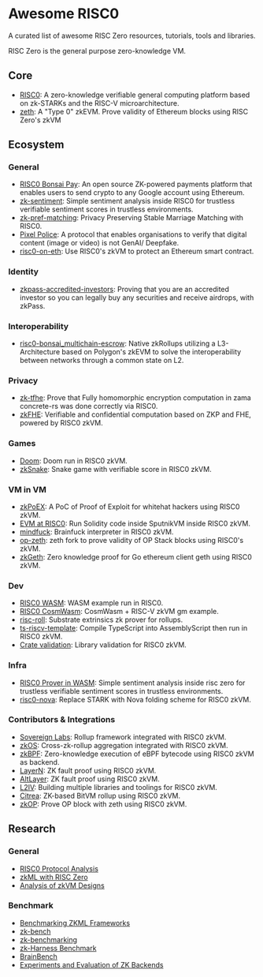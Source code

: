 # Awesome RISC0

A curated list of awesome RISC Zero resources, tutorials, tools and libraries.

RISC Zero is the general purpose zero-knowledge VM.

## Core

- [RISC0](https://github.com/risc0/risc0): A zero-knowledge verifiable general computing platform based on zk-STARKs and the RISC-V microarchitecture.
- [zeth](https://github.com/risc0/zeth): A "Type 0" zkEVM. Prove validity of Ethereum blocks using RISC Zero's zkVM

## Ecosystem

### General

- [RISC0 Bonsai Pay](https://twitter.com/RiscZero/status/1722947341152604306): An open source ZK-powered payments platform that enables users to send crypto to any Google account using Ethereum.
- [zk-sentiment](https://github.com/rsproule/zk-sentiment): Simple sentiment analysis inside RISC0 for trustless verifiable sentiment scores in trustless environments.
- [zk-pref-matching](https://github.com/rsproule/zk-pref-matching): Privacy Preserving Stable Marriage Matching with RISC0.
- [Pixel Police](https://devfolio.co/projects/pixel-police-a4c5): A protocol that enables organisations to verify that digital content (image or video) is not GenAI/ Deepfake.
- [risc0-on-eth](https://github.com/intoverflow/risc0-on-eth): Use RISC0's zkVM to protect an Ethereum smart contract.

### Identity

- [zkpass-accredited-investors](https://github.com/l2iterative/zkpass-accredited-investors): Proving that you are an accredited investor so you can legally buy any securities and receive airdrops, with zkPass.

### Interoperability

- [risc0-bonsai_multichain-escrow](https://github.com/wsdt/risc0-bonsai_multichain-escrow): Native zkRollups utilizing a L3-Architecture based on Polygon's zkEVM to solve the interoperability between networks through a common state on L2.

### Privacy

- [zk-tfhe](https://github.com/rsproule/zk-tfhe): Prove that Fully homomorphic encryption computation in zama concrete-rs was done correctly via RISC0.
- [zkFHE](https://github.com/emilianobonassi/zkFHE): Verifiable and confidential computation based on ZKP and FHE, powered by RISC0 zkVM.

### Games

- [Doom](https://www.risczero.com/news/when-the-doom-music-kicks-in): Doom run in RISC0 zkVM.
- [zkSnake](https://github.com/0xAndoroid/zkSnake): Snake game with verifiable score in RISC0 zkVM.

### VM in VM

- [zkPoEX](https://github.com/zkoranges/zkPoEX): A PoC of Proof of Exploit for whitehat hackers using RISC0 zkVM.
- [EVM at RISC0](https://github.com/odradev/evm-at-risc0): Run Solidity code inside SputnikVM inside RISC0 zkVM.
- [mindfuck](https://github.com/hananbeer/mindfuck): Brainfuck interpreter in RISC0 zkVM.
- [op-zeth](https://github.com/anton-rs/op-zeth/tree/refcell/op-zeth): zeth fork to prove validity of OP Stack blocks using RISC0's zkVM.
- [zkGeth](https://github.com/hero78119/zkGeth): Zero knowledge proof for Go ethereum client geth using RISC0 zkVM.

### Dev

- [RISC0 WASM](https://github.com/risc0/risc0/tree/main/examples/wasm): WASM example run in RISC0.
- [RISC0 CosmWasm](https://github.com/bmorphism/risc0-cosmwasm-example): CosmWasm + RISC-V zkVM gm example.
- [risc-roll](https://github.com/justinFrevert/risc-roll): Substrate extrinsics zk prover for rollups.
- [ts-riscv-template](https://twitter.com/NitanshuL/status/1739316061504508371): Compile TypeScript into AssemblyScript then run in RISC0 zkVM.
- [Crate validation](https://risc0.github.io/ghpages/dev/crate-validation/index.html): Library validation for RISC0 zkVM.

### Infra

- [RISC0 Prover in WASM](https://twitter.com/stskeeps/status/1659798273236824064): Simple sentiment analysis inside risc zero for trustless verifiable sentiment scores in trustless environments.
- [risc0-nova](https://github.com/hero78119/risc0-nova): Replace STARK with Nova folding scheme for RISC0 zkVM.

### Contributors & Integrations

- [Sovereign Labs](https://github.com/Sovereign-Labs): Rollup framework integrated with RISC0 zkVM.
- [zkOS](https://github.com/starkoracles/zkos): Cross-zk-rollup aggregation integrated with RISC0 zkVM.
- [zkBPF](https://github.com/Eclipse-Laboratories-Inc/zk-bpf): Zero-knowledge execution of eBPF bytecode using RISC0 zkVM as backend.
- [LayerN](https://twitter.com/RiscZero/status/1660712143032041472): ZK fault proof using RISC0 zkVM.
- [AltLayer](https://www.risczero.com/news/altlayer-zkfraudproofs): ZK fault proof using RISC0 zkVM.
- [L2IV](https://github.com/l2iterative): Building multiple libraries and toolings for RISC0 zkVM.
- [Citrea](https://citrea.xyz/): ZK-based BitVM rollup using RISC0 zkVM.
- [zkOP](https://github.com/ethereum-optimism/ecosystem-contributions/issues/61#issuecomment-1944799410): Prove OP block with zeth using RISC0 zkVM.

## Research

### General

- [RISC0 Protocol Analysis](https://github.com/ingonyama-zk/papers/blob/main/risc0_protocol_analysis.pdf)
- [zkML with RISC Zero](https://www.youtube.com/watch?v=yslyWRiCFCE)
- [Analysis of zkVM Designs](https://www.youtube.com/watch?v=tWJZX-WmbeY)

### Benchmark

- [Benchmarking ZKML Frameworks](https://blog.ezkl.xyz/post/benchmarks/)
- [zk-bench](https://zkbench.dev/)
- [zk-benchmarking](https://github.com/delendum-xyz/zk-benchmarking)
- [zk-Harness Benchmark](https://www.zk-bench.org/)
- [BrainBench](https://brainbench.xyz/)
- [Experiments and Evaluation of ZK Backends](https://github.com/Pi-Squared-Network/proof-checker-public/blob/master/Performance.md)
